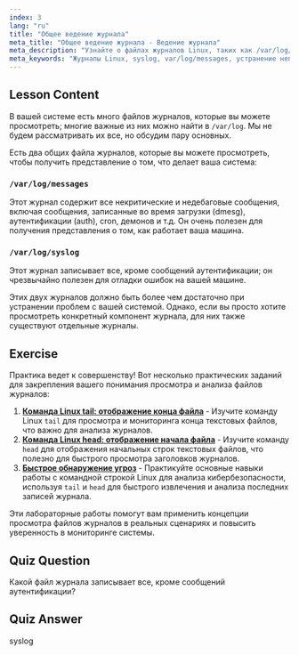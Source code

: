 ```yaml
---
index: 3
lang: "ru"
title: "Общее ведение журнала"
meta_title: "Общее ведение журнала - Ведение журнала"
meta_description: "Узнайте о файлах журналов Linux, таких как /var/log/messages и syslog. Поймите их различия для эффективного устранения неполадок в системе. Начните свое путешествие по Linux!"
meta_keywords: "Журналы Linux, syslog, var/log/messages, устранение неполадок Linux, Linux для начинающих, руководство по Linux, системные журналы"
---
```


## Lesson Content

В вашей системе есть много файлов журналов, которые вы можете просмотреть; многие важные из них можно найти в `/var/log`. Мы не будем рассматривать их все, но обсудим пару основных.

Есть два общих файла журналов, которые вы можете просмотреть, чтобы получить представление о том, что делает ваша система:

### `/var/log/messages`

Этот журнал содержит все некритические и недебаговые сообщения, включая сообщения, записанные во время загрузки (dmesg), аутентификации (auth), cron, демонов и т.д. Он очень полезен для получения представления о том, как работает ваша машина.

### `/var/log/syslog`

Этот журнал записывает все, кроме сообщений аутентификации; он чрезвычайно полезен для отладки ошибок на вашей машине.

Этих двух журналов должно быть более чем достаточно при устранении проблем с вашей системой. Однако, если вы просто хотите просмотреть конкретный компонент журнала, для них также существуют отдельные журналы.

## Exercise

Практика ведет к совершенству! Вот несколько практических заданий для закрепления вашего понимания просмотра и анализа файлов журналов:

1. **[Команда Linux tail: отображение конца файла](https://labex.io/ru/labs/linux-linux-tail-command-file-end-display-214303)** - Изучите команду Linux `tail` для просмотра и мониторинга конца текстовых файлов, что важно для анализа журналов.
2. **[Команда Linux head: отображение начала файла](https://labex.io/ru/labs/linux-linux-head-command-file-beginning-display-214302)** - Изучите команду `head` для отображения начальных строк текстовых файлов, что полезно для быстрого просмотра заголовков журналов.
3. **[Быстрое обнаружение угроз](https://labex.io/ru/labs/linux-rapid-threat-detection-387930)** - Практикуйте основные навыки работы с командной строкой Linux для анализа кибербезопасности, используя `tail` и `head` для быстрого извлечения и анализа последних записей журнала.

Эти лабораторные работы помогут вам применить концепции просмотра файлов журналов в реальных сценариях и повысить уверенность в мониторинге системы.

## Quiz Question

Какой файл журнала записывает все, кроме сообщений аутентификации?

## Quiz Answer

syslog
